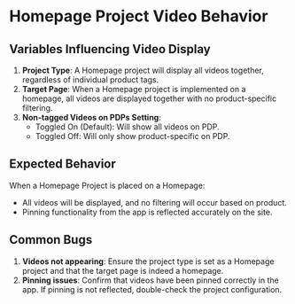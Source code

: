 # Homepage Project Video Behavior

## Variables Influencing Video Display

1. **Project Type**: A Homepage project will display all videos together, regardless of individual product tags.
2. **Target Page**: When a Homepage project is implemented on a homepage, all videos are displayed together with no product-specific filtering.
3. **Non-tagged Videos on PDPs Setting**:
   - Toggled On (Default): Will show all videos on PDP.
   - Toggled Off: Will only show product-specific on PDP.

## Expected Behavior

When a Homepage Project is placed on a Homepage:
- All videos will be displayed, and no filtering will occur based on product.
- Pinning functionality from the app is reflected accurately on the site.

## Common Bugs

1. **Videos not appearing**: Ensure the project type is set as a Homepage project and that the target page is indeed a homepage.
2. **Pinning issues**: Confirm that videos have been pinned correctly in the app. If pinning is not reflected, double-check the project configuration.